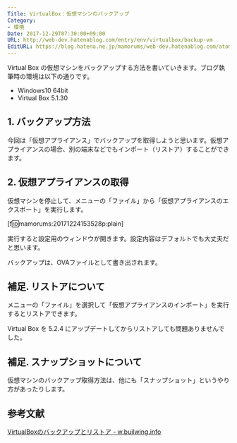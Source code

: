 ```yaml
---
Title: VirtualBox：仮想マシンのバックアップ
Category:
- 環境
Date: 2017-12-29T07:30:00+09:00
URL: http://web-dev.hatenablog.com/entry/env/virtualbox/backup-vm
EditURL: https://blog.hatena.ne.jp/mamorums/web-dev.hatenablog.com/atom/entry/8599973812329318984
---
```


Virtual Box の仮想マシンをバックアップする方法を書いていきます。ブログ執筆時の環境は以下の通りです。

- Windows10 64bit
- Virtual Box 5.1.30


## 1. バックアップ方法
今回は「仮想アプライアンス」でバックアップを取得しようと思います。仮想アプライアンスの場合、別の端末などでもインポート（リストア）することができます。


## 2. 仮想アプライアンスの取得
仮想マシンを停止して、メニューの「ファイル」から「仮想アプライアンスのエクスポート」を実行します。

[f:id:mamorums:20171224153528p:plain]

実行すると設定用のウィンドウが開きます。設定内容はデフォルトでも大丈夫だと思います。

バックアップは、OVAファイルとして書き出されます。


## 補足. リストアについて
メニューの「ファイル」を選択して「仮想アプライアンスのインポート」を実行するとリストアできます。

Virtual Box を 5.2.4 にアップデートしてからリストアしても問題ありませんでした。


## 補足. スナップショットについて
仮想マシンのバックアップ取得方法は、他にも「スナップショット」というやり方があったりします。


## 参考文献
[VirtualBoxのバックアップとリストア -  w.builwing.info](http://w.builwing.info/2013/10/05/virtualbox%E3%81%AE%E3%83%90%E3%83%83%E3%82%AF%E3%82%A2%E3%83%83%E3%83%97%E3%81%A8%E3%83%AA%E3%82%B9%E3%83%88%E3%82%A2/)

